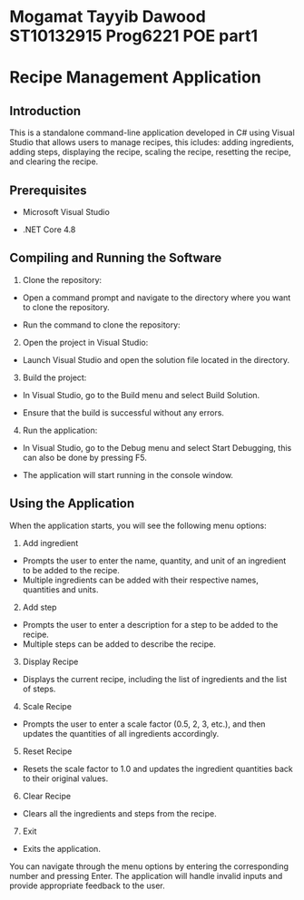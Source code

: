 # Mogamat Tayyib Dawood ST10132915 Prog6221 POE part1

# Recipe Management Application

## Introduction

This is a standalone command-line application developed in C# using Visual Studio that allows users to manage recipes, this icludes: adding ingredients, adding steps, displaying the recipe, scaling the recipe, resetting the recipe, and clearing the recipe.

## Prerequisites

- Microsoft Visual Studio 

- .NET Core 4.8

## Compiling and Running the Software

1. Clone the repository:

- Open a  command prompt and navigate to the directory where you want to clone the repository.

- Run the  command to clone the repository:

2. Open the project in Visual Studio:

- Launch Visual Studio and open the solution file located in the  directory.

3. Build the project:

- In Visual Studio, go to the Build menu and select Build Solution.

- Ensure that the build is successful without any errors.

4. Run the application:

- In Visual Studio, go to the Debug menu and select Start Debugging, this can also be done by pressing F5.

- The application will start running in the console window.

## Using the Application

When the application starts, you will see the following menu options:

1. Add ingredient

- Prompts the user to enter the name, quantity, and unit of an ingredient to be added to the recipe.
- Multiple ingredients can be added with their respective names, quantities and units.

2. Add step

- Prompts the user to enter a description for a step to be added to the recipe.
- Multiple steps can be added to describe the recipe.

3. Display Recipe

- Displays the current recipe, including the list of ingredients and the list of steps.

4. Scale Recipe

- Prompts the user to enter a scale factor (0.5, 2, 3, etc.), and then updates the quantities of all ingredients accordingly.

5. Reset Recipe

- Resets the scale factor to 1.0 and updates the ingredient quantities back to their original values.

6. Clear Recipe

- Clears all the ingredients and steps from the recipe.

7. Exit

- Exits the application.

You can navigate through the menu options by entering the corresponding number and pressing Enter. The application will handle invalid inputs and provide appropriate feedback to the user.

